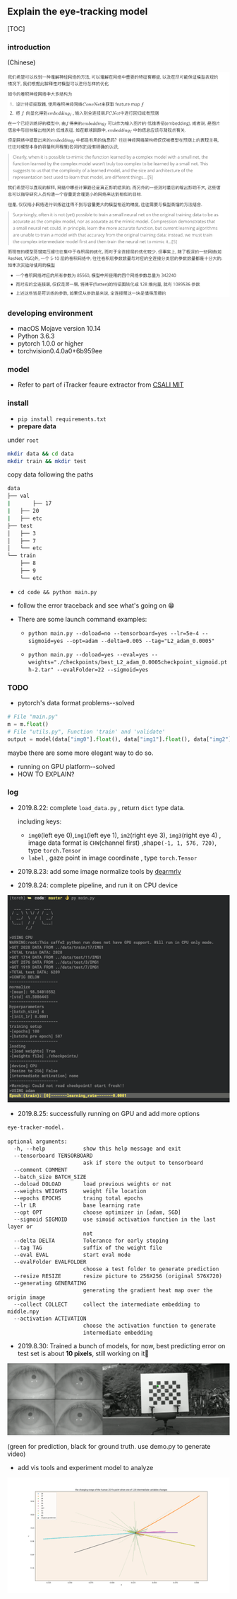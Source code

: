 ## Explain the eye-tracking model

[TOC]
### introduction

(Chinese)

![as](./imgs/1.png)

 

### developing environment

* macOS Mojave version 10.14
* Python 3.6.3
* pytorch 1.0.0 or higher
* torchvision0.4.0a0+6b959ee




### model

*  Refer to part of iTracker feaure extractor from [CSALI MIT](https://github.com/CSAILVision/GazeCapture)



### install

* `pip install requirements.txt`
* **prepare data**

under `root` 

```bash
mkdir data && cd data
mkdir train && mkdir test
```

copy data following the paths

```bash
data
├── val
|		├── 17
|   ├── 20
|   ├── etc
├── test
│   ├── 3
│   ├── 7
│   └── etc
└── train
    ├── 8
    ├── 9
    └── etc
```

* `cd code && python main.py`

* follow the error traceback and see what's going on 😁

* There are some launch command examples:

  * `python main.py --doload=no --tensorboard=yes --lr=5e-4 --sigmoid=yes --opt=adam --delta=0.005 --tag="L2_adam_0.0005"`

  * `python main.py --doload=yes --eval=yes --weights="./checkpoints/best_L2_adam_0.0005checkpoint_sigmoid.pth-2.tar" --evalFolder=22 --sigmoid=yes`







### TODO

* pytorch's data format problems--solved

```python
# File "main.py"
m = m.float()
# File "utils.py", Function 'train' and 'validate'
output = model(data["img0"].float(), data["img1"].float(), data["img2"].float(), data["img3"].float())
```

maybe there are some more elegant way to do so.

- running on GPU platform--solved 
- HOW TO EXPLAIN?



### log

* 2019.8.22: complete `load_data.py` , return  `dict` type data. 

  including keys:

  * `img0`(left eye 0),`img1`(left eye 1), `im2`(right eye 3), `img3`(right eye 4) , image data format is `CHW`(channel first) ,shape`(-1, 1, 576, 720)`, type `torch.Tensor`
  * `label` , gaze point in image coordinate , type `torch.Tensor`
*  2019.8.23: add some image normalize tools  by [dearmrlv](https://github.com/dearmrlv)

* 2019.8.24: complete pipeline, and run it on CPU device

![program](./imgs/program.png)

* 2019.8.25: successfully running on GPU and add more options

```shell
eye-tracker-model.

optional arguments:
  -h, --help            show this help message and exit
  --tensorboard TENSORBOARD
                        ask if store the output to tensorboard
  --comment COMMENT
  --batch_size BATCH_SIZE
  --doload DOLOAD       load previous weights or not
  --weights WEIGHTS     weight file location
  --epochs EPOCHS       traing total epochs
  --lr LR               base learning rate
  --opt OPT             choose optimizer in [adam, SGD]
  --sigmoid SIGMOID     use simoid activation function in the last layer or
                        not
  --delta DELTA         Tolerance for early stoping
  --tag TAG             suffix of the weight file
  --eval EVAL           start eval mode
  --evalFolder EVALFOLDER
                        choose a test folder to generate prediction
  --resize RESIZE       resize picture to 256X256 (original 576X720)
  --generating GENERATING
                        generating the gradient heat map over the origin image
  --collect COLLECT     collect the intermediate embedding to middle.npy
  --activation ACTIVATION
                        choose the activation function to generate
                        intermediate embedding
```

* 2019.8.30: Trained a bunch of models, for now, best predicting error on test set is about **10 pixels**, still working on it🤯

![demo](./imgs/demo.png)

(green for prediction, black for ground truth. use demo.py to generate video)

* add vis tools and experiment model to analyze

<img src="./imgs/result.png" alt="100% " style="zoom:100%;" />





